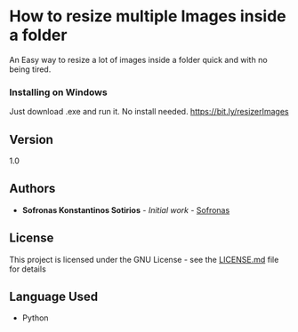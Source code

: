 # How to resize multiple Images inside a folder

An Easy way to resize a lot of images inside a folder quick and with no being tired.

### Installing on Windows

Just download .exe and run it. No install needed. https://bit.ly/resizerImages

## Version

1.0

## Authors

* **Sofronas Konstantinos Sotirios** - *Initial work* - [Sofronas](https://github.com/sofronas)

## License

This project is licensed under the GNU License - see the [LICENSE.md](LICENSE.md) file for details

## Language Used

* Python
